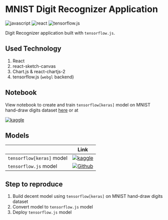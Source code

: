 # MNIST Digit Recognizer Application

![javascript](https://img.shields.io/badge/javascript-white?logo=javascript)
![react](https://img.shields.io/badge/React-white?logo=react)
![tensorflow.js](https://img.shields.io/badge/tensorflow.js-white?logo=tensorflow)

Digit Recognizer application built with `tensorflow.js`.

## Used Technology

1. React
2. react-sketch-canvas
3. Chart.js & react-chartjs-2
4. tensorflow.js (`webgl` backend)

## Notebook

View notebook to create and train `tensorflow[keras]` model on MNIST hand-draw digits dataset [here](https://hyuto.github.io/blog/cnn-keras-cv-0-996-tpu) or at

[![kaggle](https://img.shields.io/badge/Kaggle-blue?logo=kaggle)](https://www.kaggle.com/code/wahyusetianto/cnn-keras-cv-0-996-tpu)

## Models

|                           |                                                                              Link                                                                              |
| :------------------------ | :------------------------------------------------------------------------------------------------------------------------------------------------------------: |
| `tensorflow[keras]` model |            [![kaggle](https://img.shields.io/badge/Kaggle-blue?logo=kaggle)](https://www.kaggle.com/code/wahyusetianto/cnn-keras-cv-0-996-tpu/data)            |
| `tensorflow.js` model     | [![Github](https://img.shields.io/badge/Github-black?logo=github)](https://github.com/Hyuto/Hyuto.github.io/tree/master/v3-beta/static/model/digit-recognizer) |

## Step to reproduce

1. Build decent model using `tensorflow[keras]` on MNIST hand-draw digits dataset
2. Convert model to `tensorflow.js` model
3. Deploy `tensorflow.js` model
